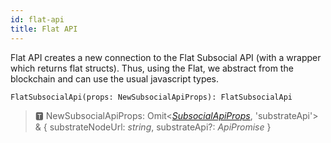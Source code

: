 ```yaml
---
id: flat-api
title: Flat API
---
```


Flat API creates a new connection to the Flat Subsocial API (with a wrapper which returns flat structs). 
Thus, using the Flat, we abstract from the blockchain and can use the usual javascript types.

```
FlatSubsocialApi(props: NewSubsocialApiProps): FlatSubsocialApi
```

>🆃 NewSubsocialApiProps: Omit<[*SubsocialApiProps*](https://docs.subsocial.network/js-docs/js-sdk/modules/api.html#subsocialapiprops), 'substrateApi'> & { substrateNodeUrl: *string*, substrateApi?: *ApiPromise* }
